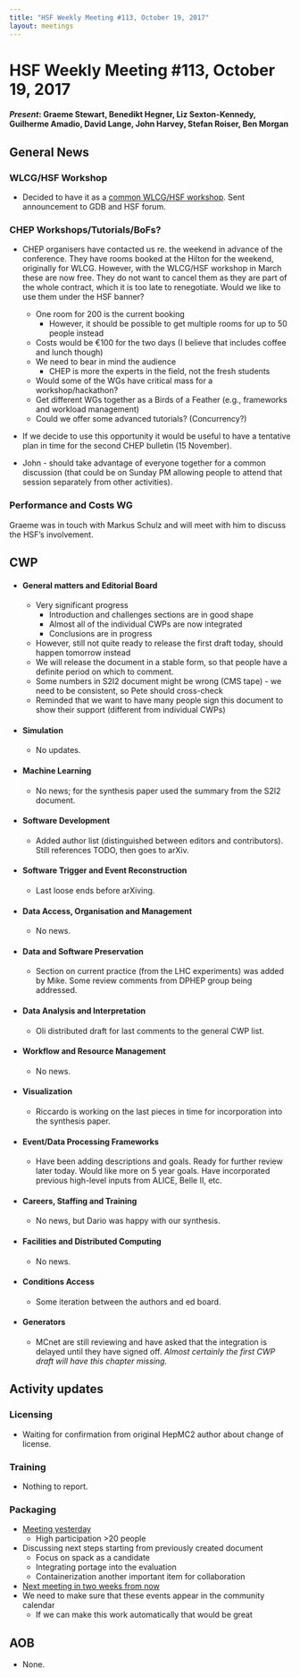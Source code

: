 ```yaml
---
title: "HSF Weekly Meeting #113, October 19, 2017"
layout: meetings
---
```


# HSF Weekly Meeting #113, October 19, 2017

#### _Present_: Graeme Stewart, Benedikt Hegner, Liz Sexton-Kennedy, Guilherme Amadio, David Lange, John Harvey, Stefan Roiser, Ben Morgan

## General News

### WLCG/HSF Workshop

- Decided to have it as a
  [common WLCG/HSF workshop](https://indico.cern.ch/event/658060/). Sent
  announcement to GDB and HSF forum.

### CHEP Workshops/Tutorials/BoFs?

- CHEP organisers have contacted us re. the weekend in advance of the
  conference. They have rooms booked at the Hilton for the weekend, originally
  for WLCG. However, with the WLCG/HSF workshop in March these are now free.
  They do not want to cancel them as they are part of the whole contract, which
  it is too late to renegotiate. Would we like to use them under the HSF banner?
  - One room for 200 is the current booking
    - However, it should be possible to get multiple rooms for up to 50 people
      instead
  - Costs would be €100 for the two days (I believe that includes coffee and
    lunch though)
  - We need to bear in mind the audience
    - CHEP is more the experts in the field, not the fresh students
  - Would some of the WGs have critical mass for a workshop/hackathon?
  - Get different WGs together as a Birds of a Feather (e.g., frameworks and
    workload management)
  - Could we offer some advanced tutorials? (Concurrency?)
- If we decide to use this opportunity it would be useful to have a tentative
  plan in time for the second CHEP bulletin (15 November).

- John - should take advantage of everyone together for a common discussion
  (that could be on Sunday PM allowing people to attend that session separately
  from other activities).

### Performance and Costs WG

Graeme was in touch with Markus Schulz and will meet with him to discuss the
HSF’s involvement.

## CWP

- #### General matters and Editorial Board

  - Very significant progress
    - Introduction and challenges sections are in good shape
    - Almost all of the individual CWPs are now integrated
    - Conclusions are in progress
  - However, still not quite ready to release the first draft today, should
    happen tomorrow instead
  - We will release the document in a stable form, so that people have a
    definite period on which to comment.
  - Some numbers in S2I2 document might be wrong (CMS tape) - we need to be
    consistent, so Pete should cross-check
  - Reminded that we want to have many people sign this document to show their
    support (different from individual CWPs)

- #### Simulation

  - No updates.

- #### Machine Learning

  - No news; for the synthesis paper used the summary from the S2I2 document.

- #### Software Development

  - Added author list (distinguished between editors and contributors). Still
    references TODO, then goes to arXiv.

- #### Software Trigger and Event Reconstruction

  - Last loose ends before arXiving.

- #### Data Access, Organisation and Management

  - No news.

- #### Data and Software Preservation

  - Section on current practice (from the LHC experiments) was added by Mike.
    Some review comments from DPHEP group being addressed.

- #### Data Analysis and Interpretation

  - Oli distributed draft for last comments to the general CWP list.

- #### Workflow and Resource Management

  - No news.

- #### Visualization

  - Riccardo is working on the last pieces in time for incorporation into the
    synthesis paper.

- #### Event/Data Processing Frameworks

  - Have been adding descriptions and goals. Ready for further review later
    today. Would like more on 5 year goals. Have incorporated previous
    high-level inputs from ALICE, Belle II, etc.

- #### Careers, Staffing and Training

  - No news, but Dario was happy with our synthesis.

- #### Facilities and Distributed Computing

  - No news.

- #### Conditions Access

  - Some iteration between the authors and ed board.

- #### Generators
  - MCnet are still reviewing and have asked that the integration is delayed
    until they have signed off. _Almost certainly the first CWP draft will have
    this chapter missing._

## Activity updates

### Licensing

- Waiting for confirmation from original HepMC2 author about change of license.

### Training

- Nothing to report.

### Packaging

- [Meeting yesterday](https://indico.cern.ch/event/672745/)
  - High participation >20 people
- Discussing next steps starting from previously created document
  - Focus on spack as a candidate
  - Integrating portage into the evaluation
  - Containerization another important item for collaboration
- [Next meeting in two weeks from now](https://indico.cern.ch/event/674780/)
- We need to make sure that these events appear in the community calendar
  - If we can make this work automatically that would be great

## AOB

- None.
